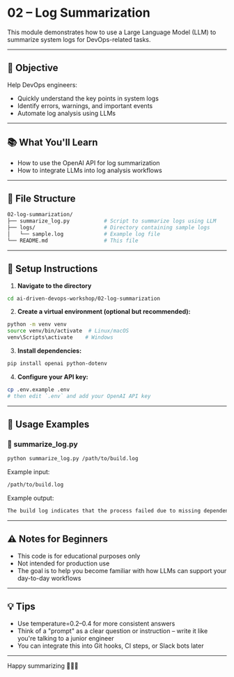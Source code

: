 # 02 – Log Summarization

This module demonstrates how to use a Large Language Model (LLM) to summarize system logs for DevOps-related tasks.

---

## 🎯 Objective

Help DevOps engineers:

- Quickly understand the key points in system logs
- Identify errors, warnings, and important events
- Automate log analysis using LLMs

---

## 📚 What You'll Learn

- How to use the OpenAI API for log summarization
- How to integrate LLMs into log analysis workflows

---

## 📁 File Structure

```bash
02-log-summarization/
├── summarize_log.py           # Script to summarize logs using LLM
├── logs/                      # Directory containing sample logs
│   └── sample.log             # Example log file
└── README.md                  # This file
```

---

## 🔧 Setup Instructions

1. **Navigate to the directory**

```bash
cd ai-driven-devops-workshop/02-log-summarization
```

2. **Create a virtual environment (optional but recommended):**

```bash
python -m venv venv
source venv/bin/activate  # Linux/macOS
venv\Scripts\activate    # Windows
```

3. **Install dependencies:**

```bash
pip install openai python-dotenv
```

4. **Configure your API key:**

```bash
cp .env.example .env
# then edit `.env` and add your OpenAI API key
```

---

## 🚀 Usage Examples

### 🔹 summarize_log.py

```bash
python summarize_log.py /path/to/build.log
```

Example input:

```bash
/path/to/build.log
```

Example output:

```bash
The build log indicates that the process failed due to missing dependencies in step 3. Consider reviewing the dependency installation step.
```

---

## ⚠️ Notes for Beginners

- This code is for educational purposes only
- Not intended for production use
- The goal is to help you become familiar with how LLMs can support your day-to-day workflows

---

## 💡 Tips

- Use temperature=0.2–0.4 for more consistent answers
- Think of a "prompt" as a clear question or instruction – write it like you're talking to a junior engineer
- You can integrate this into Git hooks, CI steps, or Slack bots later

---

Happy summarizing 👨‍💻🤖
